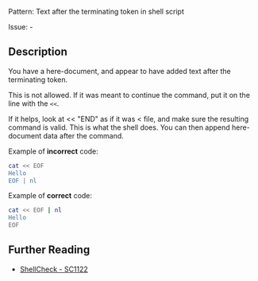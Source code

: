 Pattern: Text after the terminating token in shell script

Issue: -

## Description

You have a here-document, and appear to have added text after the terminating token.

This is not allowed. If it was meant to continue the command, put it on the line with the `<<`.

If it helps, look at << "END" as if it was < file, and make sure the resulting command is valid. This is what the shell does. You can then append here-document data after the command.

Example of **incorrect** code:

```sh
cat << EOF
Hello
EOF | nl
```

Example of **correct** code:

```sh
cat << EOF | nl
Hello
EOF
```

## Further Reading

* [ShellCheck - SC1122](https://github.com/koalaman/shellcheck/wiki/SC1122)
